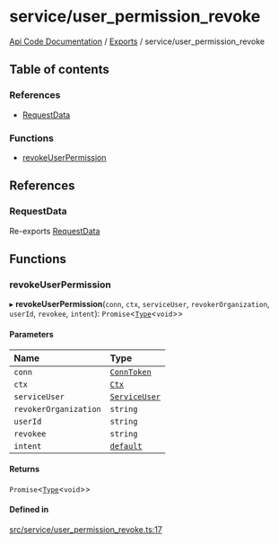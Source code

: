 # service/user\_permission\_revoke
 
[Api Code Documentation](../README.md) / [Exports](../modules.md) / service/user\_permission\_revoke

## Table of contents

### References

- [RequestData](service_user_permission_revoke.md#requestdata)

### Functions

- [revokeUserPermission](service_user_permission_revoke.md#revokeuserpermission)

## References

### RequestData

Re-exports [RequestData](../interfaces/service_domain_workflow_project_create.RequestData.md)

## Functions

### revokeUserPermission

▸ **revokeUserPermission**(`conn`, `ctx`, `serviceUser`, `revokerOrganization`, `userId`, `revokee`, `intent`): `Promise`\<[`Type`](result.md#type)\<`void`\>\>

#### Parameters

| Name | Type |
| :------ | :------ |
| `conn` | [`ConnToken`](service_conn.md#conntoken) |
| `ctx` | [`Ctx`](../interfaces/lib_ctx.Ctx.md) |
| `serviceUser` | [`ServiceUser`](../interfaces/service_domain_organization_service_user.ServiceUser.md) |
| `revokerOrganization` | `string` |
| `userId` | `string` |
| `revokee` | `string` |
| `intent` | [`default`](authz_intents.md#default) |

#### Returns

`Promise`\<[`Type`](result.md#type)\<`void`\>\>

#### Defined in

[src/service/user_permission_revoke.ts:17](https://github.com/openkfw/TruBudget/blob/2e43ea7/api/src/service/user_permission_revoke.ts#L17)
